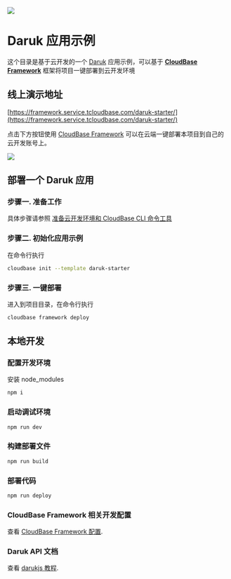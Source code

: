 <a href="https://github.com/TencentCloudBase/cloudbase-templates"><img src="https://main.qcloudimg.com/raw/5a262026a0daf33f6e6b934b50d73d20.jpg"></a>

# Daruk 应用示例

这个目录是基于云开发的一个 [Daruk](https://github.com/darukjs/daruk) 应用示例，可以基于 **[CloudBase Framework](https://github.com/TencentCloudBase/cloudbase-framework)** 框架将项目一键部署到云开发环境

## 线上演示地址

[https://framework.service.tcloudbase.com/daruk-starter/](https://framework.service.tcloudbase.com/daruk-starter/)

点击下方按钮使用 [CloudBase Framework](https://github.com/TencentCloudBase/cloudbase-framework) 可以在云端一键部署本项目到自己的云开发账号上。

[![](https://main.qcloudimg.com/raw/67f5a389f1ac6f3b4d04c7256438e44f.svg)](https://console.cloud.tencent.com/tcb/env/index?action=CreateAndDeployCloudBaseProject&tdl_anchor=github&tdl_site=0&appUrl=https%3A%2F%2Fgithub.com%2FTencentCloudBase%2Fcloudbase-templates&workDir=daruk-starter&appName=daruk-starter)

## 部署一个 Daruk 应用

### 步骤一. 准备工作

具体步骤请参照 [准备云开发环境和 CloudBase CLI 命令工具](https://github.com/TencentCloudBase/cloudbase-framework/blob/master/CLI_GUIDE.md)

### 步骤二. 初始化应用示例

在命令行执行

```bash
cloudbase init --template daruk-starter
```

### 步骤三. 一键部署

进入到项目目录，在命令行执行

```bash
cloudbase framework deploy
```

## 本地开发

### 配置开发环境

安装 node_modules

```bash
npm i
```

### 启动调试环境

```bash
npm run dev
```

### 构建部署文件

```bash
npm run build
```

### 部署代码

```bash
npm run deploy
```

### CloudBase Framework 相关开发配置

查看 [CloudBase Framework 配置](https://github.com/TencentCloudBase/cloudbase-framework).

### Daruk API 文档

查看 [darukjs 教程](https://darukjs.com/).

